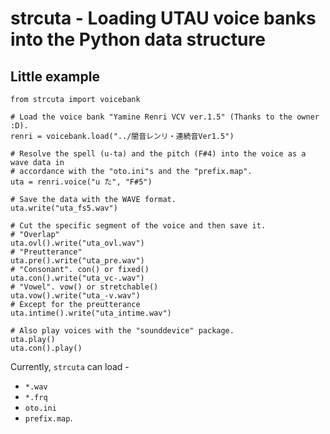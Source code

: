 <!-- Copyright (C) Yuki Takagi 2020 -->
<!-- Distributed under the Boost Software License, Version 1.0. -->
<!-- (See accompanying file LICENSE_1_0.txt or copy at -->
<!-- https://www.boost.org/LICENSE_1_0.txt) -->

# strcuta - Loading UTAU voice banks into the Python data structure

## Little example

```
from strcuta import voicebank

# Load the voice bank "Yamine Renri VCV ver.1.5" (Thanks to the owner :D).
renri = voicebank.load("../闇音レンリ・連続音Ver1.5")

# Resolve the spell (u-ta) and the pitch (F#4) into the voice as a wave data in
# accordance with the "oto.ini"s and the "prefix.map".
uta = renri.voice("u た", "F#5")

# Save the data with the WAVE format.
uta.write("uta_fs5.wav")

# Cut the specific segment of the voice and then save it.
# "Overlap"
uta.ovl().write("uta_ovl.wav")
# "Preutterance"
uta.pre().write("uta_pre.wav")
# "Consonant". con() or fixed()
uta.con().write("uta_vc-.wav")
# "Vowel". vow() or stretchable()
uta.vow().write("uta_-v.wav")
# Except for the preutterance
uta.intime().write("uta_intime.wav")

# Also play voices with the "sounddevice" package.
uta.play()
uta.con().play() 
```

Currently, `strcuta` can load -
  * `*.wav`
  * `*.frq`
  * `oto.ini`
  * `prefix.map`.
